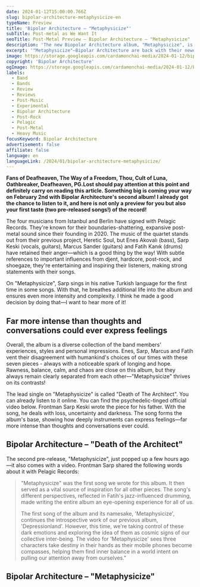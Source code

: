 ```yaml
---
date: 2024-01-12T15:00:00.766Z
slug: bipolar-architecture-metaphysicize-en
typeName: Preview
title: 'Bipolar Architecture – "Metaphysicize"'
subTitle: Post-metal as We Want It
seoTitle: Post-Metal Preview – Bipolar Architecture – "Metaphysicize"
description: 'The new Biopolar Architecture album, "Metaphysicize", is coming soon! Get a first taste here, and find out some fascination insights about it!'
excerpt: '"Metaphysicize"—Bipolar Architecture are back with their newest album and I promise, you will love it!. Get a first taste in the form of two pre-released songs here—and find out some fascinating insights about the album!'
image: https://storage.googleapis.com/cardamonchai-media/2024-01-12/bipolar-architecture-soundsvegan-com-jpg-imagine-081818_151c1b_1024_768/640.webp
copyright: 'Bipolar Architecture'
ogImage: https://storage.googleapis.com/cardamonchai-media/2024-01-12/bipolar-architecture-soundsvegan-com-og-jpg-imagine-081818_1c2423_1200_628/640.webp
labels:
  - Band
  - Bands
  - Review
  - Reviews
  - Post-Music
  - Experimental
  - Bipolar Architecture
  - Post-Rock
  - Pelagic
  - Post-Metal
  - Heavy Music
focusKeyword: Bipolar Architecture
advertisement: false
affiliate: false
language: en
languageLink: /2024/01/bipolar-architecture-metaphysicize/
---
```


**Fans of Deafheaven, The Way of a Freedom, Thou, Cult of Luna, Oathbreaker, Deafheaven, PG.Lost should pay attention at this point and definitely carry on reading this article. Something big is coming your way on February 2nd with Bipolar Architecture's second album! I already got the chance to listen to it, and here is not only a preview for you but also your first taste (two pre-released songs!) of the record!**

The four musicians from Istanbul and Berlin have signed with Pelagic Records. They're known for their boundaries-shattering, expansive post-metal sound since their founding in 2020. The music of the quartet stands out from their previous project, Heretic Soul, but Enes Akovalı (bass), Sarp Keski (vocals, guitars), Marcus Sander (guitars) and Fatih Kanık (drums) have retained their anger—which is a good thing by the way! With subtle references to important influences from djent, hardcore, post-rock, and shoegaze, they're entertaining and inspiring their listeners, making strong statements with their songs.

On "Metaphysicize", Sarp sings in his native Turkish language for the first time in some songs. With that, he breathes additional life into the album and ensures even more intensity and complexity. I think he made a good decision by doing that—I want to hear more of it!

## Far more intense than thoughts and conversations could ever express feelings

Overall, the album is a diverse collection of the band members' experiences, styles and personal impressions. Enes, Sarp, Marcus and Fatih vent their disagreement with humankind's choices of our times with these seven pieces - always with a noticeable spark of longing and hope. Rawness, balance, calm, and chaos are close on this album, but they always remain clearly separated from each other—"Metaphysicize" thrives on its contrasts!

The lead single on "Metaphysicize" is called "Death of The Architect". You can already listen to it online. You can find the psychedelic-tinged official video below. Frontman Sarp Keski wrote the piece for his father. With the song, he deals with loss, uncertainty and darkness. The song forms the album's base, showing how deeply instruments can express feelings—far more intense than thoughts and conversations ever could.

## Bipolar Architecture – "Death of the Architect"

<YouTube id="XOAHA5Z5VpI" />

The second pre-release, "Metaphysicize", just popped up a few hours ago—it also comes with a video. Frontman Sarp shared the following words about it with Pelagic Records:

> "Metaphysicize" was the first song we wrote for this album. It then served as a vital source of inspiration for all other pieces. The song's different perspectives, reflected in Fatih's jazz-influenced drumming, made writing the entire album an eye-opening experience for all of us.
>
> The first song of the album and its namesake, 'Metaphysicize', continues the introspective work of our previous album, 'Depressionland'. However, this time, we're taking control of these dark emotions and exploring the idea of them as cosmic signs of our collective inter-being. The video for 'Metaphysicize' sees three characters take destiny in their hands as their mobile phones become compasses, helping them find inner balance in a world intent on pulling our attention away from ourselves."

## Bipolar Architecture – "Metaphysicize"

<YouTube id="QHnV8KFUyKo" />
